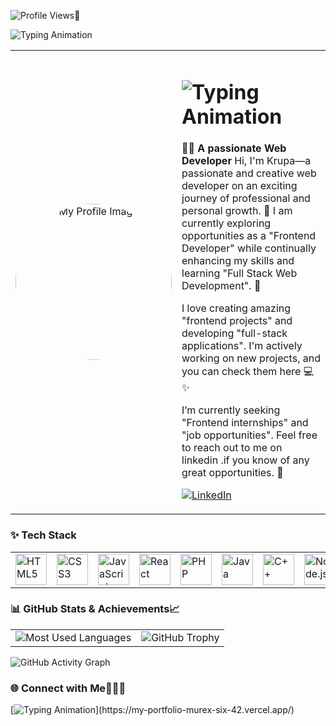 ![Profile Views](https://komarev.com/ghpvc/?username=Krupa2205&color=blueviolet)👀


![Typing Animation](https://readme-typing-svg.herokuapp.com?font=Fira+Code&size=24&pause=1000&color=B3C8CF&width=500&lines=console.log('KeepCoding..😄💻');+const+name+=+'Krupa😁';+let+isDeveloper+=+true;)


<div align="center">
  <!-- About Me Section -->
  <table>
    <tr>
      <!-- Profile Image on Left -->
      <td align="center" width="250">
        <img src="https://github.com/user-attachments/assets/99fc5ab4-0ac3-4bac-973d-1d1d28a47de2" alt="My Profile Image" width="250" style="border-radius: 50%;">
      </td>
      <!-- About Me with Typing Animation on Right -->
      <td align="left" valign="middle">
        <h1>
          <img src="https://readme-typing-svg.herokuapp.com?font=Fira+Code&size=24&pause=1000&color=B3C8CF&width=500&lines=Hi+there!+👋+I'm+Krupa.;A+Creative+Web+Developer.;Welcome+to+my+GitHub+Profile!" alt="Typing Animation">
        </h1>
        <p>
          👨‍💻 <strong>A passionate Web Developer</strong>
          Hi, I'm Krupa—a passionate and creative web developer on an exciting journey of professional and personal growth. 🌱 I am currently exploring opportunities as a "Frontend Developer" while continually enhancing my skills and learning "Full Stack Web Development". 🚀

I love creating amazing "frontend projects" and developing "full-stack applications". I'm actively working on new projects, and you can check them here 💻✨

I’m currently seeking "Frontend internships" and "job opportunities". Feel free to reach out to me on linkedin .if you know of any great opportunities. 🙌
        </p>
        <p>
          <a href="https://www.linkedin.com/in/your-linkedin-profile/" target="_blank">
            <img src="https://img.shields.io/badge/-LinkedIn-blue?style=for-the-badge&logo=linkedin" alt="LinkedIn">
          </a>
        </p>
      </td>
    </tr>
  </table>
</div>





### ✨ Tech Stack
<div align="center">
  <table>
    <tr>
      <td><img src="https://cdn.jsdelivr.net/gh/devicons/devicon/icons/html5/html5-original.svg" width="50" height="50" alt="HTML5"/></td>
      <td><img src="https://cdn.jsdelivr.net/gh/devicons/devicon/icons/css3/css3-original.svg" width="50" height="50" alt="CSS3"/></td>
      <td><img src="https://cdn.jsdelivr.net/gh/devicons/devicon/icons/javascript/javascript-original.svg" width="50" height="50" alt="JavaScript"/></td>
      <td><img src="https://cdn.jsdelivr.net/gh/devicons/devicon/icons/react/react-original.svg" width="50" height="50" alt="React"/></td>
      <td><img src="https://cdn.jsdelivr.net/gh/devicons/devicon/icons/php/php-original.svg" width="50" height="50" alt="PHP"/></td>
      <td><img src="https://cdn.jsdelivr.net/gh/devicons/devicon/icons/java/java-original.svg" width="50" height="50" alt="Java"/></td>
      <td><img src="https://cdn.jsdelivr.net/gh/devicons/devicon/icons/cplusplus/cplusplus-original.svg" width="50" height="50" alt="C++"/></td>
      <td><img src="https://cdn.jsdelivr.net/gh/devicons/devicon/icons/nodejs/nodejs-original.svg" width="50" height="50" alt="Node.js"/></td>
      <td><img src="https://cdn.jsdelivr.net/gh/devicons/devicon/icons/mongodb/mongodb-original.svg" width="50" height="50" alt="MongoDB"/></td>
      <td><img src="https://upload.wikimedia.org/wikipedia/commons/9/91/Octicons-mark-github.svg" width="50" height="50" alt="GitHub"/></td>
      <td><img src="https://cdn.jsdelivr.net/gh/devicons/devicon/icons/firebase/firebase-plain.svg" width="50" height="50" alt="Firebase"/></td>
      <td><img src="https://cdn.jsdelivr.net/gh/devicons/devicon/icons/express/express-original.svg" width="50" height="50" alt="Express.js"/></td>
      <td><img src="https://cdn.jsdelivr.net/gh/devicons/devicon/icons/tailwindcss/tailwindcss-original.svg" width="50" height="50" alt="Tailwind CSS"/></td>
    </tr>
    
      
    
  </table>
</div>



### 📊 GitHub Stats & Achievements📈

<table>
  <tr>
    <td align="center">
      <img src="https://github-readme-stats.vercel.app/api/top-langs/?username=Krupa2205&layout=compact&langs_count=8&theme=radical" alt="Most Used Languages"/>
    </td>
    <td align="center">
      <img src="https://github-profile-trophy.vercel.app/?username=Krupa2205&theme=radical&no-frame=true&margin-w=5&title=Stars,Followers,Repositories,Commits&column=4" alt="GitHub Trophy"/>
    </td>
  </tr>
</table>



![GitHub Activity Graph](https://github-readme-activity-graph.vercel.app/graph?username=Krupa2205&theme=react-dark&hide_border=true)




### 🌐 Connect with Me👋🏻😇
[![Typing Animation](https://readme-typing-svg.herokuapp.com?font=Fira+Code&size=18&pause=1000&color=FF6347&width=435&lines=Click+Here+to+Visit+My+Portfolio!)](https://my-portfolio-murex-six-42.vercel.app/)








